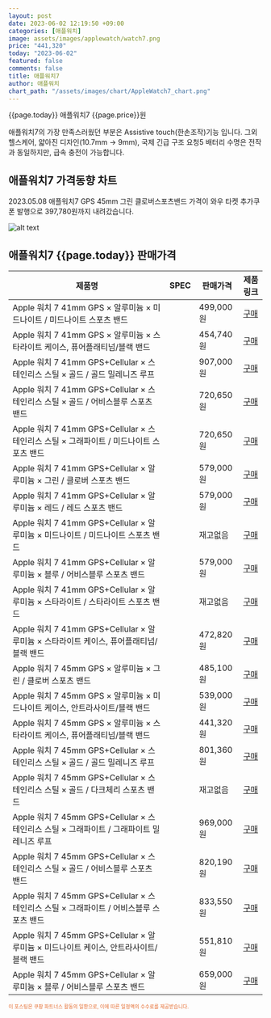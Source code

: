 ```yaml
---
layout: post
date: 2023-06-02 12:19:50 +09:00
categories: [애플워치]
image: assets/images/applewatch/watch7.png
price: "441,320"
today: "2023-06-02"
featured: false
comments: false
title: 애플워치7
author: 애플워치
chart_path: "/assets/images/chart/AppleWatch7_chart.png"
---
```


{{page.today}} 애플워치7 {{page.price}}원

애플워치7의 가장 만족스러웠던 부분은 Assistive touch(한손조작)기능 입니다.
그외 헬스케어, 얇아진 디자인(10.7mm -> 9mm), 국제 긴급 구조 요청5
배터리 수명은 전작과 동일하지만, 급속 충전이 가능합니다.

## 애플워치7 가격동향 차트
2023.05.08 애플워치7 GPS 45mm 그린 클로버스포츠밴드 가격이 와우 타켓 추가쿠폰 발행으로 397,780원까지 내려갔습니다.

![alt text]({{page.chart_path}} "애플워치7 판매가격 차트")

## 애플워치7 {{page.today}} 판매가격
<main>
<table id="rwd-table-large">
  <thead>
    <tr>
      <th>제품명</th>
      <th>SPEC</th>
      <th>판매가격</th>
      <th>제품링크</th>
    </tr>
  </thead>
  <tbody><tr>
        <td>Apple 워치 7 41mm GPS × 알루미늄 × 미드나이트 / 미드나이트 스포츠 밴드</td>
        <td></td>
        <td>499,000원</td>
        <td><a href='https://link.coupang.com/a/SHLRm' target='_blank'>구매</a></td>
        </tr><tr>
        <td>Apple 워치 7 41mm GPS × 알루미늄 × 스타라이트 케이스, 퓨어플래티넘/블랙 밴드</td>
        <td></td>
        <td>454,740원</td>
        <td><a href='https://link.coupang.com/a/SHLT6' target='_blank'>구매</a></td>
        </tr><tr>
        <td>Apple 워치 7 41mm GPS+Cellular × 스테인리스 스틸 × 골드 / 골드 밀레니즈 루프</td>
        <td></td>
        <td>907,000원</td>
        <td><a href='https://link.coupang.com/a/SHLWY' target='_blank'>구매</a></td>
        </tr><tr>
        <td>Apple 워치 7 41mm GPS+Cellular × 스테인리스 스틸 × 골드 / 어비스블루 스포츠 밴드</td>
        <td></td>
        <td>720,650원</td>
        <td><a href='https://link.coupang.com/a/SHLYS' target='_blank'>구매</a></td>
        </tr><tr>
        <td>Apple 워치 7 41mm GPS+Cellular × 스테인리스 스틸 × 그래파이트 / 미드나이트 스포츠 밴드</td>
        <td></td>
        <td>720,650원</td>
        <td><a href='https://link.coupang.com/a/SHL1y' target='_blank'>구매</a></td>
        </tr><tr>
        <td>Apple 워치 7 41mm GPS+Cellular × 알루미늄 × 그린 / 클로버 스포츠 밴드</td>
        <td></td>
        <td>579,000원</td>
        <td><a href='https://link.coupang.com/a/SHL3n' target='_blank'>구매</a></td>
        </tr><tr>
        <td>Apple 워치 7 41mm GPS+Cellular × 알루미늄 × 레드 / 레드 스포츠 밴드</td>
        <td></td>
        <td>579,000원</td>
        <td><a href='https://link.coupang.com/a/SHL53' target='_blank'>구매</a></td>
        </tr><tr>
        <td>Apple 워치 7 41mm GPS+Cellular × 알루미늄 × 미드나이트 / 미드나이트 스포츠 밴드</td>
        <td></td>
        <td>재고없음</td>
        <td><a href='https://link.coupang.com/a/SHL8d' target='_blank'>구매</a></td>
        </tr><tr>
        <td>Apple 워치 7 41mm GPS+Cellular × 알루미늄 × 블루 / 어비스블루 스포츠 밴드</td>
        <td></td>
        <td>579,000원</td>
        <td><a href='https://link.coupang.com/a/SHMaq' target='_blank'>구매</a></td>
        </tr><tr>
        <td>Apple 워치 7 41mm GPS+Cellular × 알루미늄 × 스타라이트 / 스타라이트 스포츠 밴드</td>
        <td></td>
        <td>재고없음</td>
        <td><a href='https://link.coupang.com/a/SHMcI' target='_blank'>구매</a></td>
        </tr><tr>
        <td>Apple 워치 7 41mm GPS+Cellular × 알루미늄 × 스타라이트 케이스, 퓨어플래티넘/블랙 밴드</td>
        <td></td>
        <td>472,820원</td>
        <td><a href='https://link.coupang.com/a/SHMeL' target='_blank'>구매</a></td>
        </tr><tr>
        <td>Apple 워치 7 45mm GPS × 알루미늄 × 그린 / 클로버 스포츠 밴드</td>
        <td></td>
        <td>485,100원</td>
        <td><a href='https://link.coupang.com/a/SHMgJ' target='_blank'>구매</a></td>
        </tr><tr>
        <td>Apple 워치 7 45mm GPS × 알루미늄 × 미드나이트 케이스, 안트라사이트/블랙 밴드</td>
        <td></td>
        <td>539,000원</td>
        <td><a href='https://link.coupang.com/a/SHMiV' target='_blank'>구매</a></td>
        </tr><tr>
        <td>Apple 워치 7 45mm GPS × 알루미늄 × 스타라이트 케이스, 퓨어플래티넘/블랙 밴드</td>
        <td></td>
        <td>441,320원</td>
        <td><a href='https://link.coupang.com/a/SHMls' target='_blank'>구매</a></td>
        </tr><tr>
        <td>Apple 워치 7 45mm GPS+Cellular × 스테인리스 스틸 × 골드 / 골드 밀레니즈 루프</td>
        <td></td>
        <td>801,360원</td>
        <td><a href='https://link.coupang.com/a/SHMm1' target='_blank'>구매</a></td>
        </tr><tr>
        <td>Apple 워치 7 45mm GPS+Cellular × 스테인리스 스틸 × 골드 / 다크체리 스포츠 밴드</td>
        <td></td>
        <td>재고없음</td>
        <td><a href='https://link.coupang.com/a/SHMpA' target='_blank'>구매</a></td>
        </tr><tr>
        <td>Apple 워치 7 45mm GPS+Cellular × 스테인리스 스틸 × 그래파이트 / 그래파이트 밀레니즈 루프</td>
        <td></td>
        <td>969,000원</td>
        <td><a href='https://link.coupang.com/a/SHMrz' target='_blank'>구매</a></td>
        </tr><tr>
        <td>Apple 워치 7 45mm GPS+Cellular × 스테인리스 스틸 × 골드 / 어비스블루 스포츠 밴드</td>
        <td></td>
        <td>820,190원</td>
        <td><a href='https://link.coupang.com/a/SHMtU' target='_blank'>구매</a></td>
        </tr><tr>
        <td>Apple 워치 7 45mm GPS+Cellular × 스테인리스 스틸 × 그래파이트 / 어비스블루 스포츠 밴드</td>
        <td></td>
        <td>833,550원</td>
        <td><a href='https://link.coupang.com/a/SHMwc' target='_blank'>구매</a></td>
        </tr><tr>
        <td>Apple 워치 7 45mm GPS+Cellular × 알루미늄 × 미드나이트 케이스, 안트라사이트/블랙 밴드</td>
        <td></td>
        <td>551,810원</td>
        <td><a href='https://link.coupang.com/a/SHMxR' target='_blank'>구매</a></td>
        </tr><tr>
        <td>Apple 워치 7 45mm GPS+Cellular × 알루미늄 × 블루 / 어비스블루 스포츠 밴드</td>
        <td></td>
        <td>659,000원</td>
        <td><a href='https://link.coupang.com/a/SHMzR' target='_blank'>구매</a></td>
        </tr></tbody>
</table>

</main>
<div style="color:#e56a2c;font-size: 0.7em;" >
이 포스팅은 쿠팡 파트너스 활동의 일환으로, 이에 따른 일정액의 수수료를 제공받습니다.
</div>
